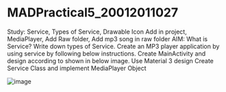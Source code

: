 # MADPractical5_20012011027

Study: Service, Types of Service, Drawable Icon Add in project, MediaPlayer, Add Raw folder, Add mp3 song in raw folder
AIM: What is Service? Write down types of Service. Create an MP3 player application by using service by following below instructions.
Create MainActivity and design according to shown in below image. Use Material 3 design
Create Service Class and implement MediaPlayer Object

![image](https://user-images.githubusercontent.com/110648302/193517451-c5e7b287-4c0a-4d60-a647-b1adb694835f.png)
